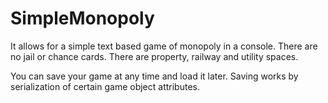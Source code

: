 # SimpleMonopoly
It allows for a simple text based game of monopoly in a console.
There are no jail or chance cards.
There are property, railway and utility spaces.

You can save your game at any time and load it later. Saving works by serialization of certain game object attributes.
